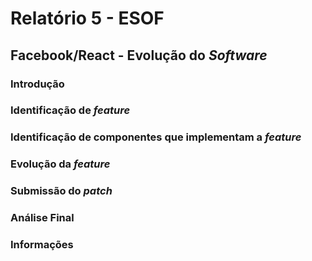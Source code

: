 # Relatório 5 - ESOF
## Facebook/React - Evolução do *Software*

### <a name="introducao"></a>Introdução


### <a name="feature"></a>Identificação de *feature*


### <a name="componentes"></a>Identificação de componentes que implementam a *feature*


### <a name="evolução"></a>Evolução da *feature*


### <a name="submissao"></a>Submissão do *patch*



### <a name="analise"></a>Análise Final




### <a name="info"></a>Informações
